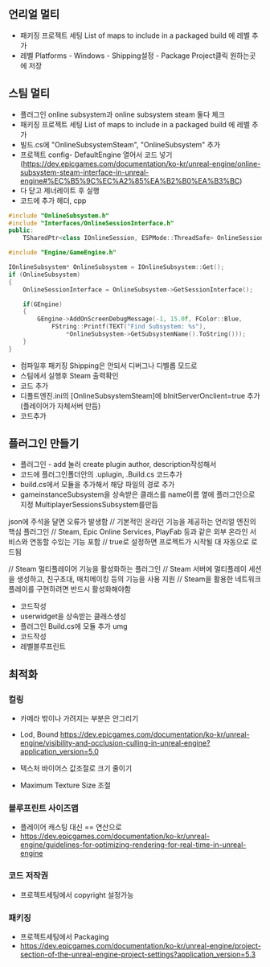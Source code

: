 ## 언리얼 멀티 
- 패키징 프로젝트 세팅 List of maps to include in a packaged build 에 레벨 추가
- 레벨 Platforms - Windows - Shipping설정 - Package Project클릭 원하는곳에 저장

## 스팀  멀티
- 플러그인 online subsystem과 online subsystem steam 둘다 체크
- 패키징 프로젝트 세팅 List of maps to include in a packaged build 에 레벨 추가
- 빌드.cs에 "OnlineSubsystemSteam", "OnlineSubsystem" 추가
- 프로젝트 config- DefaultEngine 열어서 코드 넣기(https://dev.epicgames.com/documentation/ko-kr/unreal-engine/online-subsystem-steam-interface-in-unreal-engine#%EC%B5%9C%EC%A2%85%EA%B2%B0%EA%B3%BC)
- 다 닫고 제너레이트 후 실행
-  코드에 추가 헤더, cpp
```cpp fold=header
#include "OnlineSubsystem.h"
#include "Interfaces/OnlineSessionInterface.h"	
public:
	TSharedPtr<class IOnlineSession, ESPMode::ThreadSafe> OnlineSessionInterface;
```
```cpp fold=cpp
#include "Engine/GameEngine.h"

IOnlineSubsystem* OnlineSubsystem = IOnlineSubsystem::Get();
if (OnlineSubsystem)
{
	OnlineSessionInterface = OnlineSubsystem->GetSessionInterface();

	if(GEngine)
	{
		GEngine->AddOnScreenDebugMessage(-1, 15.0f, FColor::Blue, 
			FString::Printf(TEXT("Find Subsystem: %s"), 
				*OnlineSubsystem->GetSubsystemName().ToString()));
	}
}
```

- 컴파일후 패키징  Shipping은 안되서 디버그나 디벨롭 모드로
- 스팀에서 실행후 Steam 출력확인
- 코드 추가
- 디폴트엔진.ini의 [OnlineSubsystemSteam]에 bInitServerOnclient=true 추가 (플레이어가 자체서버 만듬)
- 코드추가


## 플러그인 만들기
- 플러그인 - add 눌러  create plugin author, description작성해서
- 코드에 플러그인폴더안의 .uplugin, .Build.cs 코드추가
- build.cs에서 모듈을 추가해서 해당 파일의 경로 추가
- gameinstanceSubsystem을 상속받은 클래스를 name이름 옆에 플러그인으로 지정 MultiplayerSessionsSubsystem를만듬

json에 주석을 달면 오류가 발생함
// 기본적인 온라인 기능을 제공하는 언리얼 엔진의 핵심 플러그인
// Steam, Epic Online Services, PlayFab 등과 같은 외부 온라인 서비스와 연동할 수있는 기능 포함
// true로 설정하면 프로젝트가 시작될 대 자동으로 로드됨

// Steam 멀티플레이어 기능을 활성화하는 플러그인
// Steam 서버에 멀티플레이 세션을 생성하고, 친구초대, 매치메이킹 등의 기능을 사용 지원
// Steam을 활용한 네트워크 플레이를 구현하려면 반드시 활성화해야함

- 코드작성
- userwidget을 상속받는 클래스생성
- 플러그인 Build.cs에 모듈 추가 umg
- 코드작성
- 레벨블루프린트


## 최적화

###  컬링
- 카메라 밖이나 가려지는 부분은 안그리기
- Lod, Bound https://dev.epicgames.com/documentation/ko-kr/unreal-engine/visibility-and-occlusion-culling-in-unreal-engine?application_version=5.0

- 텍스처 바이어스 값조절로 크기 줄이기
- Maximum Texture Size 조절

### 블루프린트 사이즈맵
- 플레이어 캐스팅 대신 == 연산으로 
- https://dev.epicgames.com/documentation/ko-kr/unreal-engine/guidelines-for-optimizing-rendering-for-real-time-in-unreal-engine

### 코드 저작권
- 프로젝트세팅에서 copyright 설정가능 

### 패키징
- 프로젝트세팅에서 Packaging
- https://dev.epicgames.com/documentation/ko-kr/unreal-engine/project-section-of-the-unreal-engine-project-settings?application_version=5.3